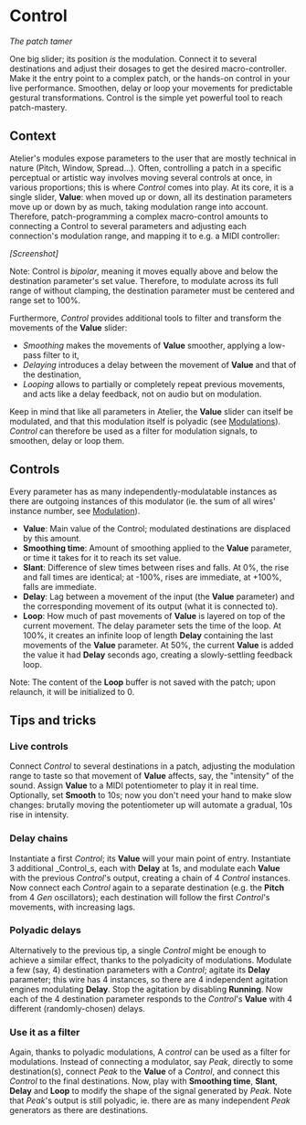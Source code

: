 # Control

_The patch tamer_

One big slider; its position _is_ the modulation. Connect it to several destinations and
adjust their dosages to get the desired macro-controller. Make it the entry point to a complex
patch, or the hands-on control in your live performance. Smoothen, delay or loop your movements for
predictable gestural transformations. Control is the simple yet powerful tool to reach
patch-mastery.

## Context

Atelier's modules expose parameters to the user that are mostly technical in nature (Pitch, Window,
Spread...). Often, controlling a patch in a specific perceptual or artistic way involves moving
several controls at once, in various proportions; this is where _Control_ comes into play. At its
core, it is a single slider, **Value**: when moved up or down, all its destination parameters move
up or down by as much, taking modulation range into account. Therefore, patch-programming a complex
macro-control amounts to connecting a Control to several parameters and adjusting each connection's
modulation range, and mapping it to e.g. a MIDI controller:

_[Screenshot]_

Note: Control is _bipolar_, meaning it moves equally above and below the destination parameter's set
value. Therefore, to modulate across its full range of without clamping, the destination parameter
must be centered and range set to 100%.

Furthermore, _Control_ provides additional tools to filter and transform the movements of the
**Value** slider:

* _Smoothing_ makes the movements of **Value** smoother, applying a low-pass filter to it,
* _Delaying_ introduces a delay between the movement of **Value** and that of the destination,
* _Looping_ allows to partially or completely repeat previous movements, and acts like a delay
  feedback, not on audio but on modulation.

Keep in mind that like all parameters in Atelier, the **Value** slider can itself be modulated, and
that this modulation itself is polyadic (see [Modulations](../atelier/modulation.md)). _Control_ can
therefore be used as a filter for modulation signals, to smoothen, delay or loop them.

## Controls

Every parameter has as many independently-modulatable instances as there are outgoing instances of
this modulator (ie. the sum of all wires' instance number, see
[Modulation](../atelier/modulation.md)).

* **Value**: Main value of the Control; modulated destinations are displaced by this amount.
* **Smoothing time**: Amount of smoothing applied to the **Value** parameter, or time it takes for
  it to reach its set value.
* **Slant**: Difference of slew times between rises and falls. At 0%, the rise and fall times are
  identical; at -100%, rises are immediate, at +100%, falls are immediate.
* **Delay**: Lag between a movement of the input (the **Value** parameter) and the corresponding
  movement of its output (what it is connected to).
* **Loop**: How much of past movements of **Value** is layered on top of the current movement. The
  delay parameter sets the time of the loop. At 100%, it creates an infinite loop of length
  **Delay** containing the last movements of the **Value** parameter. At 50%, the current **Value**
  is added the value it had **Delay** seconds ago, creating a slowly-settling feedback loop.

Note: The content of the **Loop** buffer is not saved with the patch; upon relaunch, it will be
initialized to 0.

## Tips and tricks

### Live controls

Connect _Control_ to several destinations in a patch, adjusting the modulation range to taste so
that movement of **Value** affects, say, the "intensity" of the sound. Assign **Value** to a MIDI
potentiometer to play it in real time. Optionally, set **Smooth** to 10s; now you don't need your
hand to make slow changes: brutally moving the potentiometer up will automate a gradual, 10s rise in
intensity.

### Delay chains

Instantiate a first _Control_; its **Value** will your main point of entry. Instantiate 3 additional
_Control_s, each with **Delay** at 1s, and modulate each **Value** with the previous _Control_'s
output, creating a chain of 4 _Control_ instances. Now connect each _Control_ again to a separate
destination (e.g. the **Pitch** from 4 _Gen_ oscillators); each destination will follow the first
_Control_'s movements, with increasing lags.

### Polyadic delays

Alternatively to the previous tip, a single _Control_ might be enough to achieve a similar effect,
thanks to the polyadicity of modulations. Modulate a few (say, 4) destination parameters with a
_Control_; agitate its **Delay** parameter; this wire has 4 instances, so there are 4 independent
agitation engines modulating **Delay**. Stop the agitation by disabling **Running**. Now each of the
4 destination parameter responds to the _Control_'s **Value** with 4 different (randomly-chosen)
delays.

### Use it as a filter

Again, thanks to polyadic modulations, A _control_ can be used as a filter for modulations. Instead
of connecting a modulator, say _Peak_, directly to some destination(s), connect _Peak_ to the
**Value** of a _Control_, and connect this _Control_ to the final destinations. Now, play with
**Smoothing time**, **Slant**, **Delay** and **Loop** to modify the shape of the signal generated by
_Peak_. Note that _Peak_'s output is still polyadic, ie. there are as many independent _Peak_
generators as there are destinations.
